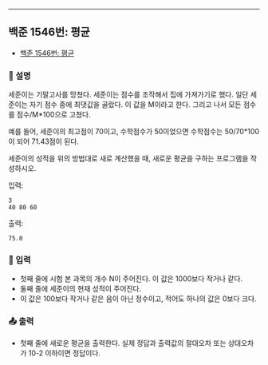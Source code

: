---

## 백준 1546번: 평균

- [백준 1546번: 평균](https://www.acmicpc.net/problem/1546)

### 📖 설명

세준이는 기말고사를 망쳤다. 세준이는 점수를 조작해서 집에 가져가기로 했다. 일단 세준이는 자기 점수 중에 최댓값을 골랐다. 이 값을 M이라고 한다. 그리고 나서 모든 점수를 점수/M\*100으로 고쳤다.

예를 들어, 세준이의 최고점이 70이고, 수학점수가 50이었으면 수학점수는 50/70\*100이 되어 71.43점이 된다.

세준이의 성적을 위의 방법대로 새로 계산했을 때, 새로운 평균을 구하는 프로그램을 작성하시오.

입력:

```
3
40 80 60
```

출력:

```
75.0
```

### 📝 입력

- 첫째 줄에 시험 본 과목의 개수 N이 주어진다. 이 값은 1000보다 작거나 같다.
- 둘째 줄에 세준이의 현재 성적이 주어진다.
- 이 값은 100보다 작거나 같은 음이 아닌 정수이고, 적어도 하나의 값은 0보다 크다.

### 📤 출력

- 첫째 줄에 새로운 평균을 출력한다. 실제 정답과 출력값의 절대오차 또는 상대오차가 10-2 이하이면 정답이다.
